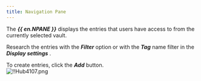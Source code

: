 ```yaml
---
title: Navigation Pane
---
```

The ***{{ en.NPANE }}*** displays the entries that users have access to from the currently selected vault.  

Research the entries with the ***Filter*** option or with the ***Tag*** name filter in the ***Display settings*** .  

To create entries, click the ***Add*** button.  
![!!Hub4107.png](https://webdevolutions.azureedge.net/docs/en/hub/Hub4107.png) 

